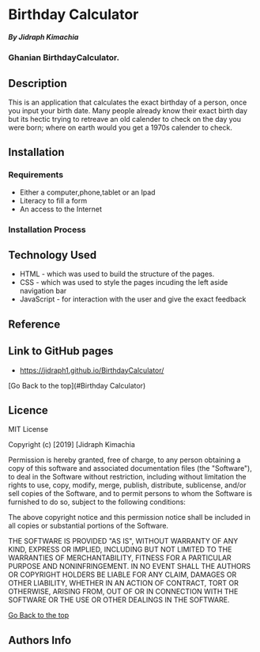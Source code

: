 # Birthday Calculator
 
 ##### By Jidraph Kimachia 
 ### Ghanian BirthdayCalculator.
 

 ## Description
 <p>This is an application that calculates the exact birthday of a person, once you input your birth date. Many people already know their exact birth day but its hectic trying to retreave an old calender to check on the day you were born; where on earth would you get a 1970s calender to check.</p>
 
 ## Installation
 
 ### Requirements
 
 * Either a computer,phone,tablet or an Ipad
 * Literacy to fill a form
 * An access to the Internet
 
 ### Installation Process


 ## Technology Used
 * HTML - which was used to build the structure of the pages.
 * CSS - which was used to style the pages incuding the left aside navigation bar
 * JavaScript - for interaction with the user and give the exact feedback
 
 ## Reference

 ## Link to GitHub pages

 * https://jidraph1.github.io/BirthdayCalculator/
 
 [Go Back to the top](#Birthday Calculator)
 
 ## Licence
 
 MIT License
 
 Copyright (c) [2019] [Jidraph Kimachia
 
 Permission is hereby granted, free of charge, to any person obtaining a copy
 of this software and associated documentation files (the "Software"), to deal
 in the Software without restriction, including without limitation the rights
 to use, copy, modify, merge, publish, distribute, sublicense, and/or sell
 copies of the Software, and to permit persons to whom the Software is
 furnished to do so, subject to the following conditions:
 
 The above copyright notice and this permission notice shall be included in all
 copies or substantial portions of the Software.
 
 THE SOFTWARE IS PROVIDED "AS IS", WITHOUT WARRANTY OF ANY KIND, EXPRESS OR
 IMPLIED, INCLUDING BUT NOT LIMITED TO THE WARRANTIES OF MERCHANTABILITY,
 FITNESS FOR A PARTICULAR PURPOSE AND NONINFRINGEMENT. IN NO EVENT SHALL THE
 AUTHORS OR COPYRIGHT HOLDERS BE LIABLE FOR ANY CLAIM, DAMAGES OR OTHER
 LIABILITY, WHETHER IN AN ACTION OF CONTRACT, TORT OR OTHERWISE, ARISING FROM,
 OUT OF OR IN CONNECTION WITH THE SOFTWARE OR THE USE OR OTHER DEALINGS IN THE
 SOFTWARE.
 
 [Go Back to the top](#portfolio)
 
 ## Authors Info

